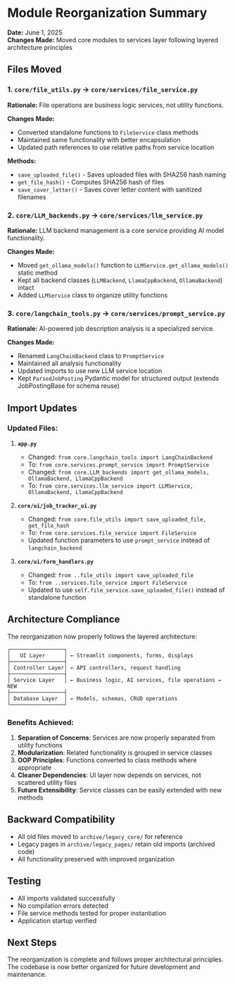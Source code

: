 # Module Reorganization Summary

**Date:** June 1, 2025  
**Changes Made:** Moved core modules to services layer following layered architecture principles

## Files Moved

### 1. `core/file_utils.py` → `core/services/file_service.py`
**Rationale:** File operations are business logic services, not utility functions.

**Changes Made:**
- Converted standalone functions to `FileService` class methods
- Maintained same functionality with better encapsulation
- Updated path references to use relative paths from service location

**Methods:**
- `save_uploaded_file()` - Saves uploaded files with SHA256 hash naming
- `get_file_hash()` - Computes SHA256 hash of files  
- `save_cover_letter()` - Saves cover letter content with sanitized filenames

### 2. `core/LLM_backends.py` → `core/services/llm_service.py`
**Rationale:** LLM backend management is a core service providing AI model functionality.

**Changes Made:**
- Moved `get_ollama_models()` function to `LLMService.get_ollama_models()` static method
- Kept all backend classes (`LLMBackend`, `LlamaCppBackend`, `OllamaBackend`) intact
- Added `LLMService` class to organize utility functions

### 3. `core/langchain_tools.py` → `core/services/prompt_service.py`
**Rationale:** AI-powered job description analysis is a specialized service.

**Changes Made:**
- Renamed `LangChainBackend` class to `PromptService`
- Maintained all analysis functionality
- Updated imports to use new LLM service location
- Kept `ParsedJobPosting` Pydantic model for structured output (extends JobPostingBase for schema reuse)

## Import Updates

### Updated Files:
1. **`app.py`**
   - Changed: `from core.langchain_tools import LangChainBackend`
   - To: `from core.services.prompt_service import PromptService`
   - Changed: `from core.LLM_backends import get_ollama_models, OllamaBackend, LlamaCppBackend`
   - To: `from core.services.llm_service import LLMService, OllamaBackend, LlamaCppBackend`

2. **`core/ui/job_tracker_ui.py`**
   - Changed: `from core.file_utils import save_uploaded_file, get_file_hash`
   - To: `from core.services.file_service import FileService`
   - Updated function parameters to use `prompt_service` instead of `langchain_backend`

3. **`core/ui/form_handlers.py`**
   - Changed: `from ..file_utils import save_uploaded_file`
   - To: `from ..services.file_service import FileService`
   - Updated to use `self.file_service.save_uploaded_file()` instead of standalone function

## Architecture Compliance

The reorganization now properly follows the layered architecture:

```
┌─────────────────┐
│   UI Layer      │ ← Streamlit components, forms, displays
├─────────────────┤
│ Controller Layer│ ← API controllers, request handling
├─────────────────┤
│ Service Layer   │ ← Business logic, AI services, file operations ← NEW
├─────────────────┤
│ Database Layer  │ ← Models, schemas, CRUD operations
└─────────────────┘
```

### Benefits Achieved:

1. **Separation of Concerns**: Services are now properly separated from utility functions
2. **Modularization**: Related functionality is grouped in service classes
3. **OOP Principles**: Functions converted to class methods where appropriate
4. **Cleaner Dependencies**: UI layer now depends on services, not scattered utility files
5. **Future Extensibility**: Service classes can be easily extended with new methods

## Backward Compatibility

- All old files moved to `archive/legacy_core/` for reference
- Legacy pages in `archive/legacy_pages/` retain old imports (archived code)
- All functionality preserved with improved organization

## Testing

- All imports validated successfully
- No compilation errors detected
- File service methods tested for proper instantiation
- Application startup verified

## Next Steps

The reorganization is complete and follows proper architectural principles. The codebase is now better organized for future development and maintenance.
